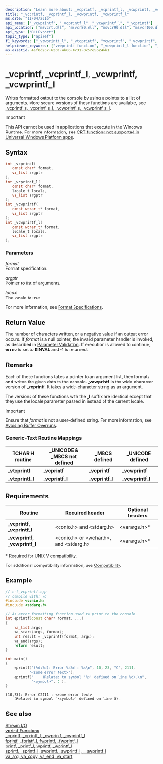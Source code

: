 ```yaml
---
description: "Learn more about: _vcprintf, _vcprintf_l, _vcwprintf, _vcwprintf_l"
title: "_vcprintf, _vcprintf_l, _vcwprintf, _vcwprintf_l"
ms.date: "11/04/2016"
api_name: ["_vcwprintf", "_vcprintf_l", "_vcwprintf_l", "_vcprintf"]
api_location: ["msvcrt.dll", "msvcr80.dll", "msvcr90.dll", "msvcr100.dll", "msvcr100_clr0400.dll", "msvcr110.dll", "msvcr110_clr0400.dll", "msvcr120.dll", "msvcr120_clr0400.dll", "ucrtbase.dll"]
api_type: ["DLLExport"]
topic_type: ["apiref"]
f1_keywords: ["_vcwprintf_l", "_vtcprintf", "vcwprintf", "_vcwprintf", "vcprintf_l", "_vcprintf_l", "_vcprintf", "vcprintf", "vcwprintf_l"]
helpviewer_keywords: ["vcwprintf function", "_vcwprintf_l function", "_vcprintf function", "_vcprintf_l function", "vtcprintf_l function", "vcprintf function", "vcprintf_l function", "_vtcprintf function", "_vcwprintf function", "_vtcprintf_l function", "vcwprintf_l function", "vtcprintf function", "formatted text [C++]"]
ms.assetid: 4ef8d237-6200-4b66-8731-8c57e5624bb1
---
```

# _vcprintf, _vcprintf_l, _vcwprintf, _vcwprintf_l

Writes formatted output to the console by using a pointer to a list of arguments. More secure versions of these functions are available, see [_vcprintf_s, _vcprintf_s_l, _vcwprintf_s, _vcwprintf_s_l](vcprintf-s-vcprintf-s-l-vcwprintf-s-vcwprintf-s-l.md).

> [!IMPORTANT]
> This API cannot be used in applications that execute in the Windows Runtime. For more information, see [CRT functions not supported in Universal Windows Platform apps](../../cppcx/crt-functions-not-supported-in-universal-windows-platform-apps.md).

## Syntax

```C
int _vcprintf(
   const char* format,
   va_list argptr
);
int _vcprintf_l(
   const char* format,
   locale_t locale,
   va_list argptr
);
int _vcwprintf(
   const wchar_t* format,
   va_list argptr
);
int _vcwprintf_l(
   const wchar_t* format,
   locale_t locale,
   va_list argptr
);
```

### Parameters

*format*<br/>
Format specification.

*argptr*<br/>
Pointer to list of arguments.

*locale*<br/>
The locale to use.

For more information, see [Format Specifications](../../c-runtime-library/format-specification-syntax-printf-and-wprintf-functions.md).

## Return Value

The number of characters written, or a negative value if an output error occurs. If *format* is a null pointer, the invalid parameter handler is invoked, as described in [Parameter Validation](../../c-runtime-library/parameter-validation.md). If execution is allowed to continue, **errno** is set to **EINVAL** and -1 is returned.

## Remarks

Each of these functions takes a pointer to an argument list, then formats and writes the given data to the console. **_vcwprintf** is the wide-character version of **_vcprintf**. It takes a wide-character string as an argument.

The versions of these functions with the **_l** suffix are identical except that they use the locale parameter passed in instead of the current locale.

> [!IMPORTANT]
> Ensure that *format* is not a user-defined string. For more information, see [Avoiding Buffer Overruns](/windows/win32/SecBP/avoiding-buffer-overruns).

### Generic-Text Routine Mappings

|TCHAR.H routine|_UNICODE & _MBCS not defined|_MBCS defined|_UNICODE defined|
|---------------------|------------------------------------|--------------------|-----------------------|
|**_vtcprintf**|**_vcprintf**|**_vcprintf**|**_vcwprintf**|
|**_vtcprintf_l**|**_vcprintf_l**|**_vcprintf_l**|**_vcwprintf_l**|

## Requirements

|Routine|Required header|Optional headers|
|-------------|---------------------|----------------------|
|**_vcprintf**, **_vcprintf_l**|\<conio.h> and \<stdarg.h>|\<varargs.h>*|
|**_vcwprintf**, **_vcwprintf_l**|\<conio.h> or \<wchar.h>, and \<stdarg.h>|\<varargs.h>*|

\* Required for UNIX V compatibility.

For additional compatibility information, see [Compatibility](../../c-runtime-library/compatibility.md).

## Example

```cpp
// crt_vcprintf.cpp
// compile with: /c
#include <conio.h>
#include <stdarg.h>

// An error formatting function used to print to the console.
int eprintf(const char* format, ...)
{
    va_list args;
    va_start(args, format);
    int result = _vcprintf(format, args);
    va_end(args);
    return result;
}

int main()
{
    eprintf("(%d:%d): Error %s%d : %s\n", 10, 23, "C", 2111,
           "<some error text>");
    eprintf("    (Related to symbol '%s' defined on line %d).\n",
            "<symbol>", 5 );
}
```

```Output
(10,23): Error C2111 : <some error text>
    (Related to symbol '<symbol>' defined on line 5).
```

## See also

[Stream I/O](../../c-runtime-library/stream-i-o.md)<br/>
[vprintf Functions](../../c-runtime-library/vprintf-functions.md)<br/>
[_cprintf, _cprintf_l, _cwprintf, _cwprintf_l](cprintf-cprintf-l-cwprintf-cwprintf-l.md)<br/>
[fprintf, _fprintf_l, fwprintf, _fwprintf_l](fprintf-fprintf-l-fwprintf-fwprintf-l.md)<br/>
[printf, _printf_l, wprintf, _wprintf_l](printf-printf-l-wprintf-wprintf-l.md)<br/>
[sprintf, _sprintf_l, swprintf, _swprintf_l, \__swprintf_l](sprintf-sprintf-l-swprintf-swprintf-l-swprintf-l.md)<br/>
[va_arg, va_copy, va_end, va_start](va-arg-va-copy-va-end-va-start.md)<br/>
